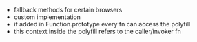 - fallback methods for certain browsers
- custom implementation
- if added in Function.prototype every fn can access the polyfill
- this context inside the polyfill refers to the caller/invoker fn
